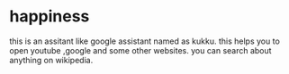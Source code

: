 # happiness
this is an assitant like google assistant named as kukku.
this helps you to open youtube ,google and some other websites.
you can search about anything on wikipedia.
